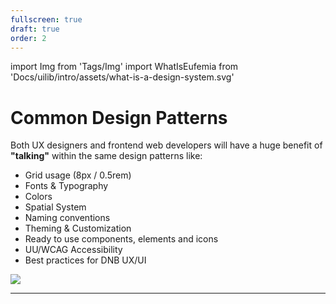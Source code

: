 ```yaml
---
fullscreen: true
draft: true
order: 2
---
```


import Img from 'Tags/Img'
import WhatIsEufemia from 'Docs/uilib/intro/assets/what-is-a-design-system.svg'

<Intro>

# Common Design Patterns

Both UX designers and frontend web developers will have a huge benefit of **"talking"** within the same design patterns like:

- Grid usage (8px / 0.5rem)
- Fonts & Typography
- Colors
- Spatial System
- Naming conventions
- Theming & Customization
- Ready to use components, elements and icons
- UU/WCAG Accessibility
- Best practices for DNB UX/UI

<!-- <WhatIsEufemia /> -->
<Img src={WhatIsEufemia} caption="Illustration about, what is the Eufemia Design System" className="blank x-10" />

---

<IntroFooter href="/uilib/intro/03-accessibility" text="Next - Accessibility" />

</Intro>
